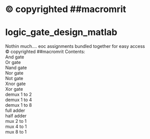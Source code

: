 # © copyrighted ##macromrit
# logic_gate_design_matlab
Nothin much.... eoc assignments bundled together for easy access 
<br>
© copyrighted ##macromrit
Contents:<br>
And gate<br>
Or gate<br>
Nand gate<br>
Nor gate<br>
Not gate<br>
Xnor gate<br>
Xor gate<br>
demux 1 to 2<br>
demux 1 to 4<br>
demux 1 to 8<br>
full adder<br>
half adder<br>
mux 2 to 1<br>
mux 4 to 1<br>
mux 8 to 1<br>
